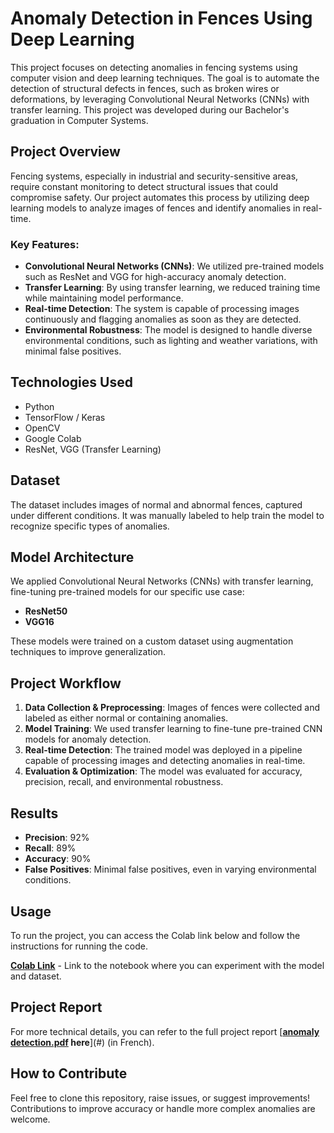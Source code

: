 # Anomaly Detection in Fences Using Deep Learning

This project focuses on detecting anomalies in fencing systems using computer vision and deep learning techniques. The goal is to automate the detection of structural defects in fences, such as broken wires or deformations, by leveraging Convolutional Neural Networks (CNNs) with transfer learning. This project was developed during our Bachelor's graduation in Computer Systems.

## Project Overview

Fencing systems, especially in industrial and security-sensitive areas, require constant monitoring to detect structural issues that could compromise safety. Our project automates this process by utilizing deep learning models to analyze images of fences and identify anomalies in real-time.

### Key Features:
- **Convolutional Neural Networks (CNNs)**: We utilized pre-trained models such as ResNet and VGG for high-accuracy anomaly detection.
- **Transfer Learning**: By using transfer learning, we reduced training time while maintaining model performance.
- **Real-time Detection**: The system is capable of processing images continuously and flagging anomalies as soon as they are detected.
- **Environmental Robustness**: The model is designed to handle diverse environmental conditions, such as lighting and weather variations, with minimal false positives.

## Technologies Used

- Python
- TensorFlow / Keras
- OpenCV
- Google Colab
- ResNet, VGG (Transfer Learning)

## Dataset

The dataset includes images of normal and abnormal fences, captured under different conditions. It was manually labeled to help train the model to recognize specific types of anomalies.

## Model Architecture

We applied Convolutional Neural Networks (CNNs) with transfer learning, fine-tuning pre-trained models for our specific use case:
- **ResNet50**
- **VGG16**

These models were trained on a custom dataset using augmentation techniques to improve generalization.

## Project Workflow

1. **Data Collection & Preprocessing**: Images of fences were collected and labeled as either normal or containing anomalies.
2. **Model Training**: We used transfer learning to fine-tune pre-trained CNN models for anomaly detection.
3. **Real-time Detection**: The trained model was deployed in a pipeline capable of processing images and detecting anomalies in real-time.
4. **Evaluation & Optimization**: The model was evaluated for accuracy, precision, recall, and environmental robustness.

## Results

- **Precision**: 92%
- **Recall**: 89%
- **Accuracy**: 90%
- **False Positives**: Minimal false positives, even in varying environmental conditions.

## Usage

To run the project, you can access the Colab link below and follow the instructions for running the code.

[**Colab Link**](https://drive.google.com/file/d/1Zp7Tpt8Mow1myqfh_sYEsTJnIQnmw1NG/view?usp=sharing) - Link to the notebook where you can experiment with the model and dataset.

## Project Report

For more technical details, you can refer to the full project report [**[anomaly detection.pdf](https://github.com/user-attachments/files/17362557/anomaly.detection.pdf)
here**](#) (in French).

## How to Contribute

Feel free to clone this repository, raise issues, or suggest improvements! Contributions to improve accuracy or handle more complex anomalies are welcome.

